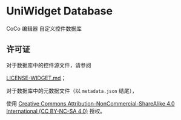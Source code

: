 # UniWidget Database

CoCo 编辑器 自定义控件数据库

## 许可证

对于数据库中的控件源文件，请参阅

[LICENSE-WIDGET.md](LICENSE-WIDGET.md)；

对于数据库中的元数据文件（以 `metadata.json` 结尾），

使用 [Creative Commons Attribution-NonCommercial-ShareAlike 4.0 International (CC BY-NC-SA 4.0)](LICENSE-METADATA.md) 授权。
